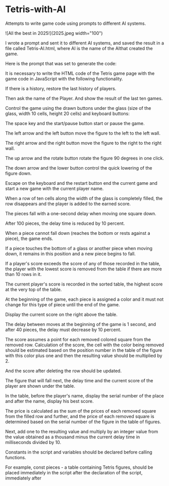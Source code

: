 # Tetris-with-AI
Attempts to write game code using prompts to different AI systems.

![All the best in 2025!](2025.jpeg width="100")

I wrote a prompt and sent it to different AI systems, and saved the result in a file called Tetris-AI.html, where AI is the name of the AI ​​that created the game.

Here is the prompt that was set to generate the code:


It is necessary to write the HTML code of the Tetris game page with the game code in JavaScript with the following functionality.

If there is a history, restore the last history of players.

Then ask the name of the Player. And show the result of the last ten games.

Control the game using the drawn buttons under the glass (size of the glass, width 10 cells, height 20 cells) and keyboard buttons:

The space key and the start/pause button start or pause the game.

The left arrow and the left button move the figure to the left to the left wall.

The right arrow and the right button move the figure to the right to the right wall.

The up arrow and the rotate button rotate the figure 90 degrees in one click.

The down arrow and the lower button control the quick lowering of the figure down.

Escape on the keyboard and the restart button end the current game and start a new game with the current player name.

When a row of ten cells along the width of the glass is completely filled, the row disappears and the player is added to the earned score.

The pieces fall with a one-second delay when moving one square down.

After 100 pieces, the delay time is reduced by 10 percent.

When a piece cannot fall down (reaches the bottom or rests against a piece), the game ends.

If a piece touches the bottom of a glass or another piece when moving down, it remains in this position and a new piece begins to fall.

If a player's score exceeds the score of any of those recorded in the table, the player with the lowest score is removed from the table if there are more than 10 rows in it.

The current player's score is recorded in the sorted table, the highest score at the very top of the table.

At the beginning of the game, each piece is assigned a color and it must not change for this type of piece until the end of the game.

Display the current score on the right above the table.

The delay between moves at the beginning of the game is 1 second, and after 40 pieces, the delay must decrease by 10 percent.

The score assumes a point for each removed colored square from the removed row. Calculation of the score, the cell with the color being removed should be estimated based on the position number in the table of the figure with this color plus one and then the resulting value should be multiplied by 2.

And the score after deleting the row should be updated.

The figure that will fall next, the delay time and the current score of the player are shown under the table.

In the table, before the player's name, display the serial number of the place and after the name, display his best score.

The price is calculated as the sum of the prices of each removed square from the filled row and further, and the price of each removed square is determined based on the serial number of the figure in the table of figures.

Next, add one to the resulting value and multiply by an integer value from the value obtained as a thousand minus the current delay time in milliseconds divided by 10.

Constants in the script and variables should be declared before calling functions.


For example, const pieces - a table containing Tetris figures, should be placed immediately in the script after the declaration of the script, immediately after <script>. It is necessary to write the code in the form of one html page in accordance with the description above.


![This game is the best result that the AI ​​Deepseek-2 has given.](TetrisDeepseek.png?raw=true width="300" "Tetris made by Deepseek")

![This game is the best result that the Grok-2 AI has produced.](TetrisGrok.png?raw=true width="300" "Tetris made by Grok-2")

![This game is the best result that the AI ​​Mistral has given.](TetrisMistral.png?raw=true width="300" "Tetris made by Mistral")


As a result, I got pages with games.
